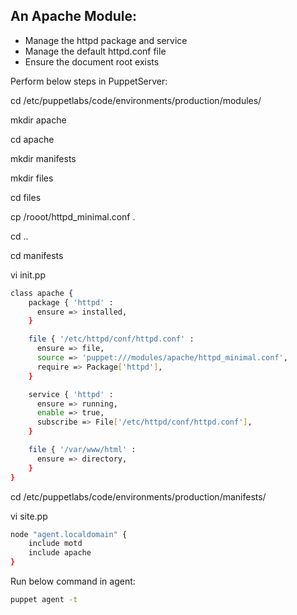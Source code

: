 
## An Apache Module: 
- Manage the httpd package and service
- Manage the default httpd.conf file
- Ensure the document root exists

Perform below steps in PuppetServer: 

cd /etc/puppetlabs/code/environments/production/modules/

mkdir apache

cd apache

mkdir manifests

mkdir files

cd files

cp /rooot/httpd_minimal.conf . 

cd ..

cd manifests

vi init.pp
```sh
class apache {
    package { 'httpd' : 
      ensure => installed, 
    }

    file { '/etc/httpd/conf/httpd.conf' :
      ensure => file,
      source => 'puppet:///modules/apache/httpd_minimal.conf',
      require => Package['httpd'],
    }

    service { 'httpd' :
      ensure => running,
      enable => true,
      subscribe => File['/etc/httpd/conf/httpd.conf'],
    }

    file { '/var/www/html' :
      ensure => directory,
    }
}
```
cd /etc/puppetlabs/code/environments/production/manifests/

vi site.pp

```sh
node "agent.localdomain" {
    include motd
    include apache
}
```

Run below command in agent: 
```sh
puppet agent -t
```
